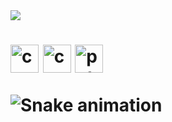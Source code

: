 <img src="https://capsule-render.vercel.app/api?type=waving&color=0:8ac926,100:6a4c93&height=150&section=header&text=Hi,%20I'm%20%20rasperberrypie!&fontSize=40&fontColor=ffffff&fontAlign=70&fontAlignY=35"/>

<h1>
<p align="left">
<img src="https://cdn.jsdelivr.net/gh/devicons/devicon@latest/icons/cplusplus/cplusplus-original.svg" alt="c++" width="45" height="45" />
<img src="https://cdn.jsdelivr.net/gh/devicons/devicon@latest/icons/c/c-original.svg" alt="c" width="45" height="45" />
<img src="https://cdn.jsdelivr.net/gh/devicons/devicon@latest/icons/python/python-original.svg" alt="python" width="45" height="45" />    
</p>

<picture>
  <source media="(prefers-color-scheme: dark)" srcset="https://github.com/rasperberrypie/rasperberrypie/blob/output/github-contribution-grid-snake-dark.svg" />
  <source media="(prefers-color-scheme: light)" srcset="https://github.com/rasperberrypie/rasperberrypie/blob/output/github-contribution-grid-snake.svg" />
  <img alt="Snake animation" src="https://github.com/rasperberrypie/username/blob/output/github-contribution-grid-snake.svg" />
</picture>

